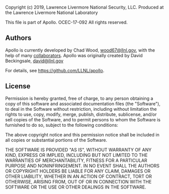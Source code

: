 Copyright (c) 2019, Lawrence Livermore National Security, LLC.
Produced at the Lawrence Livermore National Laboratory

This file is part of Apollo.
OCEC-17-092
All rights reserved.

## Authors

Apollo is currently developed by Chad Wood, wood67@llnl.gov, with the help
of many [collaborators](https://github.com/LLNL/apollo/graphs/contributors).
Apollo was originally created by David Beckingsale, david@llnl.gov

For details, see https://github.com/LLNL/apollo.

## License

Permission is hereby granted, free of charge, to any person obtaining
a copy of this software and associated documentation files (the "Software"),
to deal in the Software without restriction, including without limitation
the rights to use, copy, modify, merge, publish, distribute, sublicense,
and/or sell copies of the Software, and to permit persons to whom the
Software is furnished to do so, subject to the following conditions:

The above copyright notice and this permission notice shall be included in
all copies or substantial portions of the Software.

THE SOFTWARE IS PROVIDED "AS IS", WITHOUT WARRANTY OF ANY KIND, EXPRESS OR
IMPLIED, INCLUDING BUT NOT LIMITED TO THE WARRANTIES OF MERCHANTABILITY,
FITNESS FOR A PARTICULAR PURPOSE AND NONINFRINGEMENT. IN NO EVENT SHALL THE
AUTHORS OR COPYRIGHT HOLDERS BE LIABLE FOR ANY CLAIM, DAMAGES OR OTHER
LIABILITY, WHETHER IN AN ACTION OF CONTRACT, TORT OR OTHERWISE, ARISING
FROM, OUT OF OR IN CONNECTION WITH THE SOFTWARE OR THE USE OR OTHER
DEALINGS IN THE SOFTWARE.
